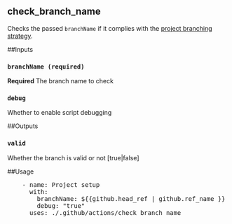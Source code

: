## check_branch_name

Checks the passed `branchName` if it complies with the [project branching strategy](https://confluence.nortal.com/display/BVU/New+branching+strategy).

##Inputs
### `branchName (required)`
**Required** The branch name to check

### `debug`
Whether to enable script debugging

##Outputs
### `valid` 
Whether the branch is valid or not [true|false]

##Usage

<pre>
    - name: Project setup
      with:
        branchName: ${{github.head_ref | github.ref_name }}
        debug: "true"
      uses: ./.github/actions/check_branch_name
</pre>


